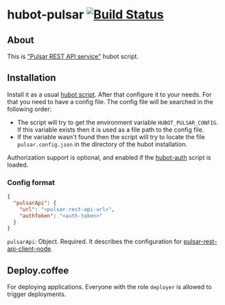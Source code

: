 hubot-pulsar [![Build Status](https://travis-ci.org/cargomedia/hubot-pulsar.png?branch=master)](https://travis-ci.org/cargomedia/hubot-pulsar)
============

## About

This is ["Pulsar REST API service"](https://github.com/cargomedia/pulsar-rest-api) hubot script.

## Installation
Install it as a usual [hubot script](https://github.com/github/hubot/tree/master/docs#scripting). After that configure it to your needs. For that you need to have a config file. The config file will be searched in the following order:
* The script will try to get the environment variable `HUBOT_PULSAR_CONFIG`. If this variable exists then it is used as a file path to the config file.
* If the variable wasn't found then the script will try to locate the file `pulsar.config.json` in the directory of the hubot installation.

Authorization support is optional, and enabled if the [hubot-auth](https://github.com/hubot-scripts/hubot-auth) script is loaded.

### Config format
```json
{
  "pulsarApi": {
    "url": "<pulsar-rest-api-url>",
    "authToken": "<auth-token>"
  }
}
```

`pulsarApi`: Object. Required. It describes the configuration for [pulsar-rest-api-client-node](https://github.com/cargomedia/pulsar-rest-api-client-node).

## Deploy.coffee
For deploying applications.
Everyone with the role `deployer` is allowed to trigger deployments.
